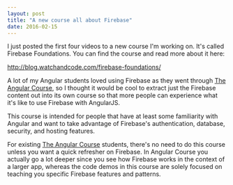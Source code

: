 ```yaml
---
layout: post
title: "A new course all about Firebase"
date: 2016-02-15
---
```


I just posted the first four videos to a new course I'm working on. It's called Firebase Foundations. You can find the
course and read more about it here:

<a href="http://blog.watchandcode.com/firebase-foundations/">http://blog.watchandcode.com/firebase-foundations/</a>

A lot of my Angular students loved using Firebase as they went through <a href="https://watchandcode.com/courses/angular-course/?utm_source=internal&utm_medium=watchandcodeblog&utm_campaign=blog">The Angular Course</a>, 
so I thought it would be cool to extract just the Firebase content out into its own course so that more people can 
experience what it's like to use Firebase with AngularJS.

This course is intended for people that have at least some familiarity with Angular and want to take advantage of
Firebase's authentication, database, security, and hosting features.

For existing <a href="https://watchandcode.com/courses/angular-course/?utm_source=internal&utm_medium=watchandcodeblog&utm_campaign=blog">The Angular Course</a>
students, there's no need to do this course unless you want a quick refresher on Firebase. In Angular Course you 
actually go a lot deeper since you see how Firebase works in the context of a larger app, whereas the code demos in 
this course are solely focused on teaching you specific Firebase features and patterns.
